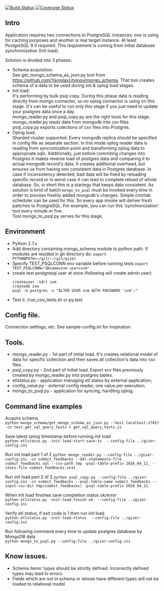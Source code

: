 [![Build Status](https://travis-ci.org/YaroslavLitvinov/gizer.svg?branch=master)](https://travis-ci.org/YaroslavLitvinov/gizer)
[![Coverage Status](https://coveralls.io/repos/github/YaroslavLitvinov/gizer/badge.svg?branch=master)](https://coveralls.io/github/YaroslavLitvinov/gizer?branch=master)

## Intro<br>
Application requires two connections to PostgreSQL instances: one is
using for caching purposes and another is real target instance.  At
least PostgreSQL 9.3 required. This requirement is coming from initial
database synchronization (Init load). 

Solution is divided into 3 phases:<br>
* Schema acquisition.<br>
  See get_mongo_schema_as_json.py tool from
  https://github.com/YaroslavLitvinov/mongo_schema. That tool
  creates schema of a data to be used during init & oplog load
  stages.
* Init load.<br>
  It's performing by bulk psql copy. During this phase data
  is reading directly from mongo connector, so no oplog connector is
  using on this stage. It's can be useful to run only this stage if
  you just need to update your postgres data once a day.<br>
  mongo_reader.py and psql_copy.py are the right tools for this stage.
  mongo_reader.py reads data from mongodb into csv files.<br>
  psql_copy.py exports colections of csv files into Postgres.
* Oplog load.<br>
  Sharded cluster supported. Every mongodb replica should be specified
  in config file as separate section. In this mode oplog reader data is reading from syncronization point and transforming oplog data to appropriate sqls. Additionally, just before commiting changes into Postgres it makes reverse load of postgres data and comparing it to actual mongodb record's data. It creates additional overhead, but ensures us from having non consistent data in Postgres database. In case if inconsistency detected, bad data will be fixed by reloading specific record or in worst case it can lead to complete reload of whole database. So, in short this is a startegy that keeps data consistent. As solution is kind of batch `mongo_to_psql` must be invoked every time in order to process freshly added
  mongodb's changes. Simple crontab scheduler can be used for this. So every app invoke will deliver fresh pattches to PostgreSQL. For example, you can run this 'synchronization' tool every minute or five.<br>
  Tool mongo_to_psql.py serves for this stage.<br>

## Environment<br>
* Python 2.7.x
* Add directory containing mongo_schema module to python path.  If
     modules are resided in git directory do: 
     ```export PYTHONPATH=~/git/:~/git/gizer```
* Specify TEST_PSQLCONN env variable before running tests
     ```export TEST_PSQLCONN="dbname=zvm user=zvm"```
* create test postgresql user at once (following will create admin user)
     ```sudo su - postgres
     createuser -sdrl zvm
     createdb zvm
     psql -U postgres -c "ALTER USER zvm WITH PASSWORD 'zvm';"
     ```
* Test it
     ./run_cov_tests.sh or py.test

## Config file.<br>
  Connection settings, etc. See sample-config.ini for inspiration.

## Tools.
* mongo_reader.py - 1st part of initial load.
     It's creates relational model of data for specific collection and then saves all collection's data into csv files.
* psql_copy.py - 2nd part of initial load.
     Export scv files previously created by mongo_reader.py into postgres tables.
* etlstatus.py - application managing etl status by external application;
* config_value.py - external config reader, one value per execution;
* mongo_to_psql.py - application for syncing, handling oplog.

## Command line examples<br>
Acquire schema<br>
```python mongo_schema/get_mongo_schema_as_json.py --host localhost:27017  -cn test.get_sql_query_tests > get_sql_query_tests.js```

Save latest oplog timestamp before running init load<br>
```python etlstatus.py -init-load-start-save-ts  --config-file ../gizer-config.ini```

Run init load part 1 of 2
```python mongo_reader.py --config-file ../gizer-config.ini -cn submit_feedbacks --ddl-statements-file submit_feedbacks.sql --csv-path tmp -psql-table-prefix 2016_04_11_ -stats-file submit_feedbacks.stat```

Run init load part 2 of 2
```python psql_copy.py --config-file ../gizer-config.ini -cn submit_feedbacks --psql-table-name submit_feedbacks --input-csv-dir tmp/submit_feedbacks/ -psql-table-prefix 2016_04_11_```

When init load finishes save completion status ok/error<br>
```python etlstatus.py -init-load-finish ok  --config-file ../gizer-config.ini```

Verify etl status, if exit code is 1 then run init load<br>
```python etlstatus.py -init-load-status  --config-file ../gizer-config.ini```

Run following command every time to update postgres database by MongoDB data<br>
```python mongo_to_psql.py --config-file ../gizer-config.ini```

## Know issues.<br>
* Schema items' types should be strictly defined. Incorrectly defined types may lead to errors.
* Fields which are not in schema or whose have different types will not be loaded to relational model
